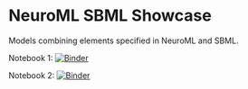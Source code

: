 # NeuroML SBML Showcase

Models combining elements specified in NeuroML and SBML.

Notebook 1: [![Binder](https://mybinder.org/badge_logo.svg)](https://mybinder.org/v2/gh/OpenSourceBrain/NeuroMLSBMLShowcase/HEAD?labpath=CellNetworkBuilder.ipynb)

Notebook 2: [![Binder](https://mybinder.org/badge_logo.svg)](https://mybinder.org/v2/gh/OpenSourceBrain/NeuroMLSBMLShowcase/HEAD?labpath=Replay.ipynb)
